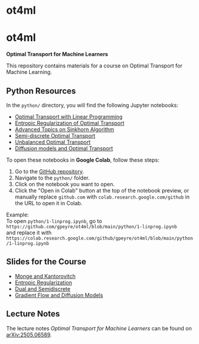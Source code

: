 # ot4ml

# ot4ml
**Optimal Transport for Machine Learners**

This repository contains materials for a course on Optimal Transport for Machine Learning.

## Python Resources

In the `python/` directory, you will find the following Jupyter notebooks:

- [Optimal Transport with Linear Programming](python/1-linprog.ipynb)
- [Entropic Regularization of Optimal Transport](python/2-sinkhorn.ipynb)
- [Advanced Topics on Sinkhorn Algorithm](python/3-sinkhorn-advanced.ipynb)
- [Semi-discrete Optimal Transport](python/4-semidiscrete.ipynb)
- [Unbalanced Optimal Transport](python/5-unbalanced.ipynb)
- [Diffusion models and Optimal Transport](python/6-diffusion.ipynb)

To open these notebooks in **Google Colab**, follow these steps:

1. Go to the [GitHub repository](https://github.com/gpeyre/ot4ml).
2. Navigate to the `python/` folder.
3. Click on the notebook you want to open.
4. Click the "Open in Colab" button at the top of the notebook preview, or manually replace `github.com` with `colab.research.google.com/github` in the URL to open it in Colab.

Example:  
To open `python/1-linprog.ipynb`, go to  
`https://github.com/gpeyre/ot4ml/blob/main/python/1-linprog.ipynb`  
and replace it with  
`https://colab.research.google.com/github/gpeyre/ot4ml/blob/main/python/1-linprog.ipynb`

## Slides for the Course

- [Monge and Kantorovitch](https://speakerdeck.com/gpeyre/computational-ot-number-1-monge-and-kantorovitch)
- [Entropic Regularization](https://speakerdeck.com/gpeyre/computational-ot-number-2-entropic-regularization)
- [Dual and Semidiscrete](https://speakerdeck.com/gpeyre/computational-ot-number-1-dual-and-semidiscrete)
- [Gradient Flow and Diffusion Models](https://speakerdeck.com/gpeyre/computational-ot-number-4-gradient-flow-and-diffusion-models)

## Lecture Notes

The lecture notes *Optimal Transport for Machine Learners* can be found on [arXiv:2505.06589](https://arxiv.org/abs/2505.06589).


